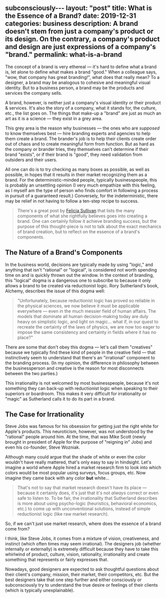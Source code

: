 subconsciously---
layout: "post"
title: What is the Essence of a Brand?
date:   2019-12-31
categories: business
description: A brand doesn't stem from just a company's product or its design. On the contrary, a company's product and design are just expressions of a company's "brand."
permalink: what-is-a-brand
---

The concept of a brand is very ethereal — it's hard to define what a brand is, let alone to define what makes a brand "good." When a colleague says, "wow, that company has great branding!", what does that really mean? To a designer, a brand may be analogous to cohesive and meaningful visual identity. But to a business person, a brand may be the products and services the company sells.

A brand, however, is neither just a company's visual identity or their product & services. It's also the story of a company, what it stands for, the culture, etc., the list goes on. The things that make-up a "brand" are just as much an art as it is a science — they exist in a grey area.

This grey area is the reason why businesses — the ones who are _supposed_ to know themselves best — hire branding experts and agencies to help them create a brand. The brander's job is to help their clients create order out of chaos and to create meaningful form from function. But as hard as the company or brander tries, they themselves can't determine if their brand "exists", or if their brand is "good", they need validation from outsiders and their users.

All one can do is to try checking as many boxes as possible, as well as possible, in hopes that it results in their market recognizing them as a brand. For the deterministic-minded people, typically businesspeople, this is probably an unsettling opinion (I very much empathize with this feeling, as I myself am the type of person who finds comfort in following a process in pursuit of a guaranteed result.) Conversely, for the indeterministic, there may be relief in not having to follow a ten-step recipe to success.

> There's a great post by [Felicia Sullivan](https://medium.com/s/how-to-build-a-brand/lets-talk-about-how-to-build-a-brand-543b2dfbc4f5) that lists the many components of what she rightfully believes goes into creating a brand. One can certainly follow it achieve branding success, but the purpose of this thought-piece is not to talk about the exact mechanics of brand creation, but to reflect on the essence of a brand's components.

## The Nature of a Brand's Components

In the business world, decisions are typically made by using "logic," and anything that isn't "rational" or "logical", is considered not worth spending time on and is quickly thrown out the window. In the context of branding, this "logical" dogma is a dangerous one to subscribe to because it only allows a brand to be created via reductionist logic. Rory Sutherland's book, Alchemy, describes the issue of this dogma well:

> "Unfortunately, because reductionist logic has proved so reliable in the physical sciences, we now believe it must be applicable everywhere — even in the much messier field of human affairs. The models that dominate all human decision-making today are duly heavy on simplistic logic, and light on magic... what if, in our quest to recreate the certainty of the laws of physics, we are now too eager to impose the same consistency and certainty in fields where it has no place?"

There are some that don't obey this dogma — let's call them "creatives" because we typically find these kind of people in the creative field — that instinctively seem to understand that there's an "irrational" component to the branding process. (In my opinion, the difference in philosophy between the businessperson and creative is the reason for most disconnects between the two parties.)

This irrationality is not welcomed by most businesspeople, because it's not something they can back-up with reductionist logic when speaking to their superiors or boardroom. This makes it very difficult for irrationality or "magic" as Sutherland calls it to do its part in a brand.


## The Case for Irrationality

Steve Jobs was famous for his obsession for getting just the right white for Apple's products. This neuroticism, however, was not understood by the "rational" people around him. At the time, that was Mike Scott (newly brought in president of Apple for the purpose of "reigning in" Jobs) and even his co-founder, Steve Wozniak.

Although many could argue that the shade of white or even the color wouldn't have really mattered, that's only easy to say in hindsight. Let's imagine a world where Apple hired a market research firm to look into which colors would be most popular using surveys, focus groups, etc. Now imagine they came back with any color **but** white...

> That's not to say that market research doesn't have its place — because it certainly does, it's just that it's not _always_ correct or even safe to listen to. To be fair, the irrationality that Sutherland describes is more about using psycho-logic (heuristics, behavioral economics, etc.) to come up with unconventional solutions, instead of simple reductionist logic (like raw market research).

So, if we can't just use market research, where does the essence of a brand come from?

I think, like Steve Jobs, it comes from a mixture of vision, creativeness, and instinct (which often times may seem irrational). The designers job (whether internally or externally) is extremely difficult because they have to take this whirlwind of product, culture, vision, rationality, irrationality and create something that represents or fairly expresses that.

Nowadays, good designers are expected to ask thoughtful questions about their client's company, mission, their market, their competitors, etc. But the best designers take that one step further and either consciously or subconsciously try to understand the true desire or feelings of their clients (which is typically unexplainable).
